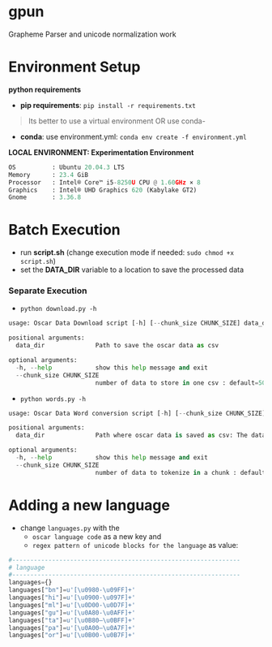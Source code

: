 # gpun
Grapheme Parser and unicode normalization work

# Environment Setup

**python requirements**

* **pip requirements**: ```pip install -r requirements.txt``` 

> Its better to use a virtual environment 
> OR use conda-

* **conda**: use environment.yml: ```conda env create -f environment.yml```

**LOCAL ENVIRONMENT: Experimentation Environment**  
```python
OS          : Ubuntu 20.04.3 LTS       
Memory      : 23.4 GiB 
Processor   : Intel® Core™ i5-8250U CPU @ 1.60GHz × 8    
Graphics    : Intel® UHD Graphics 620 (Kabylake GT2)  
Gnome       : 3.36.8
```


# Batch Execution
* run **script.sh** (change execution mode if needed: ```sudo chmod +x script.sh```)
* set the **DATA_DIR** variable to a location to save the processed data

### Separate Execution
* ```python download.py -h```

```python
usage: Oscar Data Download script [-h] [--chunk_size CHUNK_SIZE] data_dir

positional arguments:
  data_dir              Path to save the oscar data as csv

optional arguments:
  -h, --help            show this help message and exit
  --chunk_size CHUNK_SIZE
                        number of data to store in one csv : default=50000
```
* ```python words.py -h```

```python
usage: Oscar Data Word conversion script [-h] [--chunk_size CHUNK_SIZE] data_dir

positional arguments:
  data_dir              Path where oscar data is saved as csv: The data folder should contain sub-folders as described in readme

optional arguments:
  -h, --help            show this help message and exit
  --chunk_size CHUNK_SIZE
                        number of data to tokenize in a chunk : default=5000

```


# Adding a new language
* change ```languages.py``` with the 
    * ```oscar language code``` as a new key and 
    * ```regex pattern of unicode blocks for the language``` as value: 

```python
#---------------------------------------------------------------
# language
#---------------------------------------------------------------
languages={}
languages["bn"]=u'[\u0980-\u09FF]+'
languages["hi"]=u'[\u0900-\u097F]+'
languages["ml"]=u'[\u0D00-\u0D7F]+'
languages["gu"]=u'[\u0A80-\u0AFF]+'
languages["ta"]=u'[\u0B80—\u0BFF]+'
languages["pa"]=u'[\u0A00—\u0A7F]+'
languages["or"]=u'[\u0B00-\u0B7F]+'
```